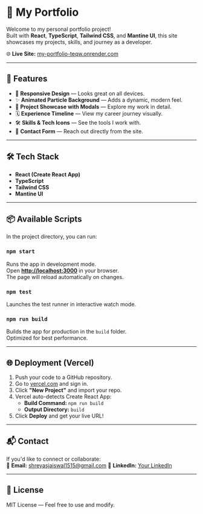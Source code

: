 # 💼 My Portfolio

Welcome to my personal portfolio project!  
Built with **React**, **TypeScript**, **Tailwind CSS**, and **Mantine UI**, this site showcases my projects, skills, and journey as a developer.  

🌐 **Live Site:** [my-portfolio-teqw.onrender.com](https://my-portfolio-teqw.onrender.com/)

---

## 🚀 Features
- 🎯 **Responsive Design** — Looks great on all devices.
- ✨ **Animated Particle Background** — Adds a dynamic, modern feel.
- 📂 **Project Showcase with Modals** — Explore my work in detail.
- 🗓 **Experience Timeline** — View my career journey visually.
- 🛠 **Skills & Tech Icons** — See the tools I work with.
- 📩 **Contact Form** — Reach out directly from the site.

---

## 🛠 Tech Stack
- **React (Create React App)**
- **TypeScript**
- **Tailwind CSS**
- **Mantine UI**

---

## 📦 Available Scripts

In the project directory, you can run:

### `npm start`
Runs the app in development mode.  
Open **[http://localhost:3000](http://localhost:3000)** in your browser.  
The page will reload automatically on changes.

### `npm test`
Launches the test runner in interactive watch mode.

### `npm run build`
Builds the app for production in the `build` folder.  
Optimized for best performance.

---

## 🌐 Deployment (Vercel)
1. Push your code to a GitHub repository.
2. Go to [vercel.com](https://vercel.com) and sign in.
3. Click **"New Project"** and import your repo.
4. Vercel auto-detects Create React App:
   - **Build Command:** `npm run build`
   - **Output Directory:** `build`
5. Click **Deploy** and get your live URL!

---

## 📬 Contact
If you'd like to connect or collaborate:  
📧 **Email:** shreyasjaiswal1515@gmail.com
💼 **LinkedIn:** [Your LinkedIn](www.linkedin.com/in/shreyas-jaiswal1508)

---

## 📄 License
MIT License — Feel free to use and modify.
